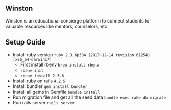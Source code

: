 ## Winston
Winston is an educational concierge platform to connect students to valuable resources like mentors, counselors, etc

## Setup Guide

- Install ruby version ```ruby 2.3.6p384 (2017-12-14 revision 61254) [x86_64-darwin17]```
  - First install rbenv ```brew install rbenv```
  - ```rbenv init```
  - ```rbenv install 2.3.6```
- Install ruby on rails ```4.2.5```
- Install bundler ```gem install bundler```
- Install all gems in Gemfile ```bundle install```
- Run migration file and get all the seed data ```bundle exec rake db:migrate```
- Run rails server ```rails server```
